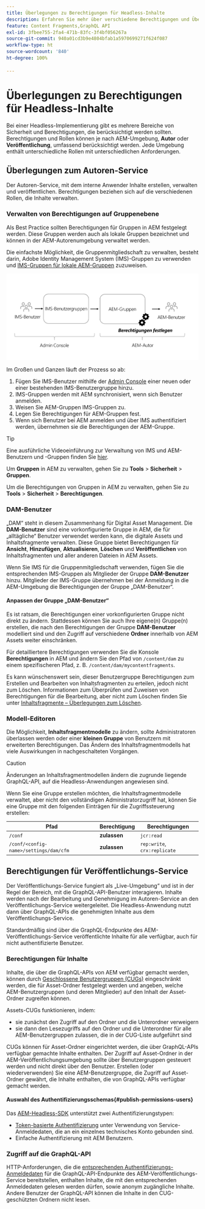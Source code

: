 ```yaml
---
title: Überlegungen zu Berechtigungen für Headless-Inhalte
description: Erfahren Sie mehr über verschiedene Berechtigungen und Überlegungen zu ACL für eine Headless-Implementierung mit Adobe Experience Manager. Machen Sie sich mit den verschiedenen Rollen und möglichen Berechtigungsstufen vertraut, die sowohl für die Autoren- als auch für die Veröffentlichungsumgebung erforderlich sind.
feature: Content Fragments,GraphQL API
exl-id: 3fbee755-2fa4-471b-83fc-3f4bf056267a
source-git-commit: 940a01cd3b9e4804bfab1a5970699271f624f087
workflow-type: ht
source-wordcount: '840'
ht-degree: 100%

---
```


# Überlegungen zu Berechtigungen für Headless-Inhalte

Bei einer Headless-Implementierung gibt es mehrere Bereiche von Sicherheit und Berechtigungen, die berücksichtigt werden sollten. Berechtigungen und Rollen können je nach AEM-Umgebung, **Autor** oder **Veröffentlichung**, umfassend berücksichtigt werden. Jede Umgebung enthält unterschiedliche Rollen mit unterschiedlichen Anforderungen.

## Überlegungen zum Autoren-Service

Der Autoren-Service, mit dem interne Anwender Inhalte erstellen, verwalten und veröffentlichen. Berechtigungen beziehen sich auf die verschiedenen Rollen, die Inhalte verwalten.

### Verwalten von Berechtigungen auf Gruppenebene

Als Best Practice sollten Berechtigungen für Gruppen in AEM festgelegt werden. Diese Gruppen werden auch als lokale Gruppen bezeichnet und können in der AEM-Autorenumgebung verwaltet werden.

Die einfachste Möglichkeit, die Gruppenmitgliedschaft zu verwalten, besteht darin, Adobe Identity Management System (IMS)-Gruppen zu verwenden und [IMS-Gruppen für lokale AEM-Gruppen](https://experienceleague.adobe.com/docs/experience-manager-cloud-service/content/security/ims-support.html?lang=de#managing-permissions-in-aem) zuzuweisen.

![Berechtigungsfluss der Admin Console](assets/admin-console-aem-group-permissions.png)

Im Großen und Ganzen läuft der Prozess so ab:

1. Fügen Sie IMS-Benutzer mithilfe der [Admin Console](https://adminconsole.adobe.com/) einer neuen oder einer bestehenden IMS-Benutzergruppe hinzu.
1. IMS-Gruppen werden mit AEM synchronisiert, wenn sich Benutzer anmelden.
1. Weisen Sie AEM-Gruppen IMS-Gruppen zu.
1. Legen Sie Berechtigungen für AEM-Gruppen fest.
1. Wenn sich Benutzer bei AEM anmelden und über IMS authentifiziert werden, übernehmen sie die Berechtigungen der AEM-Gruppe.

>[!TIP]
>
> Eine ausführliche Videoeinführung zur Verwaltung von IMS und AEM-Benutzern und -Gruppen finden Sie [hier](https://experienceleague.adobe.com/docs/experience-manager-learn/cloud-service/accessing/overview.html?lang=de).

Um **Gruppen** in AEM zu verwalten, gehen Sie zu **Tools** > **Sicherheit** > **Gruppen**.

Um die Berechtigungen von Gruppen in AEM zu verwalten, gehen Sie zu **Tools** > **Sicherheit** > **Berechtigungen**.

### DAM-Benutzer

„DAM“ steht in diesem Zusammenhang für Digital Asset Management. Die **DAM-Benutzer** sind eine vorkonfigurierte Gruppe in AEM, die für „alltägliche“ Benutzer verwendet werden kann, die digitale Assets und Inhaltsfragmente verwalten. Diese Gruppe bietet Berechtigungen für **Ansicht**, **Hinzufügen**, **Aktualisieren**, **Löschen** und **Veröffentlichen** von Inhaltsfragmenten und aller anderen Dateien in AEM Assets.

Wenn Sie IMS für die Gruppenmitgliedschaft verwenden, fügen Sie die entsprechenden IMS-Gruppen als Mitglieder der Gruppe **DAM-Benutzer** hinzu. Mitglieder der IMS-Gruppe übernehmen bei der Anmeldung in die AEM-Umgebung die Berechtigungen der Gruppe „DAM-Benutzer“.

#### Anpassen der Gruppe „DAM-Benutzer“

Es ist ratsam, die Berechtigungen einer vorkonfigurierten Gruppe nicht direkt zu ändern. Stattdessen können Sie auch Ihre eigene(n) Gruppe(n) erstellen, die nach den Berechtigungen der Gruppe **DAM-Benutzer** modelliert sind und den Zugriff auf verschiedene **Ordner** innerhalb von AEM Assets weiter einschränken.

Für detailliertere Berechtigungen verwenden Sie die Konsole **Berechtigungen** in AEM und ändern Sie den Pfad von `/content/dam` zu einem spezifischeren Pfad, z. B. `/content/dam/mycontentfragments`.

Es kann wünschenswert sein, dieser Benutzergruppe Berechtigungen zum Erstellen und Bearbeiten von Inhaltsfragmenten zu erteilen, jedoch nicht zum Löschen. Informationen zum Überprüfen und Zuweisen von Berechtigungen für die Bearbeitung, aber nicht zum Löschen finden Sie unter [Inhaltsfragmente – Überlegungen zum Löschen](/help/assets/content-fragments/content-fragments-delete.md).

### Modell-Editoren

Die Möglichkeit, **Inhaltsfragmentmodelle** zu ändern, sollte Administratoren überlassen werden oder einer **kleinen Gruppe** von Benutzern mit erweiterten Berechtigungen. Das Ändern des Inhaltsfragmentmodells hat viele Auswirkungen in nachgeschalteten Vorgängen.

>[!CAUTION]
>
>Änderungen an Inhaltsfragmentmodellen ändern die zugrunde liegende GraphQL-API, auf die Headless-Anwendungen angewiesen sind.

Wenn Sie eine Gruppe erstellen möchten, die Inhaltsfragmentmodelle verwaltet, aber nicht den vollständigen Administratorzugriff hat, können Sie eine Gruppe mit den folgenden Einträgen für die Zugriffssteuerung erstellen:

| Pfad  | Berechtigung | Berechtigungen |
|-----| -------------| ---------|
| `/conf` | **zulassen** | `jcr:read` |
| `/conf/<config-name>/settings/dam/cfm` | **zulassen** | `rep:write`, `crx:replicate` |

## Berechtigungen für Veröffentlichungs-Service

Der Veröffentlichungs-Service fungiert als „Live-Umgebung“ und ist in der Regel der Bereich, mit die GraphQL-API-Benutzer interagieren. Inhalte werden nach der Bearbeitung und Genehmigung im Autoren-Service an den Veröffentlichungs-Service weitergeleitet. Die Headless-Anwendung nutzt dann über GraphQL-APIs die genehmigten Inhalte aus dem Veröffentlichungs-Service.

Standardmäßig sind über die GraphQL-Endpunkte des AEM-Veröffentlichungs-Service veröffentlichte Inhalte für alle verfügbar, auch für nicht authentifizierte Benutzer.

### Berechtigungen für Inhalte

Inhalte, die über die GraphQL-APIs von AEM verfügbar gemacht werden, können durch [Geschlossene Benutzergruppen (CUGs)](https://experienceleague.adobe.com/docs/experience-manager-learn/assets/advanced/closed-user-groups.html?lang=de) eingeschränkt werden, die für Asset-Ordner festgelegt werden und angeben, welche AEM-Benutzergruppen (und deren Mitglieder) auf den Inhalt der Asset-Ordner zugreifen können.

Assets-CUGs funktionieren, indem:

* sie zunächst den Zugriff auf den Ordner und die Unterordner verweigern
* sie dann den Lesezugriffs auf den Ordner und die Unterordner für alle AEM-Benutzergruppen zulassen, die in der CUG-Liste aufgeführt sind

CUGs können für Asset-Ordner eingerichtet werden, die über GraphQL-APIs verfügbar gemachte Inhalte enthalten. Der Zugriff auf Asset-Ordner in der AEM-Veröffentlichungsumgebung sollte über Benutzergruppen gesteuert werden und nicht direkt über den Benutzer. Erstellen (oder wiederverwenden) Sie eine AEM-Benutzergruppe, die Zugriff auf Asset-Ordner gewährt, die Inhalte enthalten, die von GraphQL-APIs verfügbar gemacht werden.

#### Auswahl des Authentifizierungsschemas{#publish-permissions-users}

Das [AEM-Headless-SDK](https://github.com/adobe/aem-headless-client-js#create-aemheadless-client) unterstützt zwei Authentifizierungstypen:

* [Token-basierte Authentifizierung](/help/implementing/developing/introduction/generating-access-tokens-for-server-side-apis.md) unter Verwendung von Service-Anmeldedaten, die an ein einzelnes technisches Konto gebunden sind.
* Einfache Authentifizierung mit AEM Benutzern.

### Zugriff auf die GraphQL-API

HTTP-Anforderungen, die die [entsprechenden Authentifizierungs-Anmeldedaten](https://github.com/adobe/aem-headless-client-js#create-aemheadless-client) für die GraphQL-API-Endpunkte des AEM-Veröffentlichungs-Service bereitstellen, enthalten Inhalte, die mit den entsprechenden Anmeldedaten gelesen werden dürfen, sowie anonym zugängliche Inhalte. Andere Benutzer der GraphQL-API können die Inhalte in den CUG-geschützten Ordnern nicht lesen.
